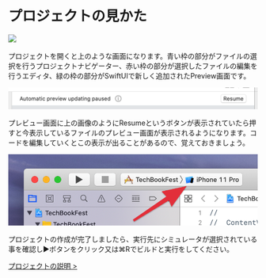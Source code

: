 # プロジェクトの見かた

<img src="../../Resources/3-all.png" />

プロジェクトを開くと上のような画面になります。青い枠の部分がファイルの選択を行うプロジェクトナビゲーター、赤い枠の部分が選択したファイルの編集を行うエディタ、緑の枠の部分がSwiftUIで新しく追加されたPreview画面です。

<img src="../../Resources/3-resume.png" />

プレビュー画面に上の画像のようにResumeというボタンが表示されていたら押すと今表示しているファイルのプレビュー画面が表示されるようになります。コードを編集していくとこの表示が出ることがあるので、覚えておきましょう。


<img src="../../Resources/3-build.png" />

プロジェクトの作成が完了しましたら、実行先にシミュレータが選択されている事を確認し▶︎ボタンをクリック又は⌘Rでビルドと実行をしてください。

[プロジェクトの説明 >](3-project-description.md)
